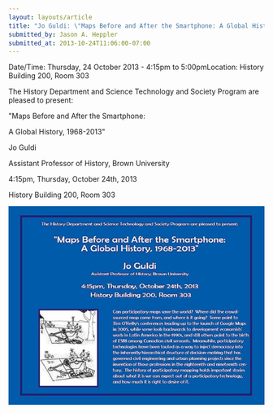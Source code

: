 ```yaml
---
layout: layouts/article
title: "Jo Guldi: \"Maps Before and After the Smartphone: A Global History, 1968-2013\""
submitted_by: Jason A. Heppler
submitted_at: 2013-10-24T11:06:00-07:00
---
```



Date/Time: Thursday, 24 October 2013 - 4:15pm to 5:00pmLocation: History Building 200, Room 303

The History Department and Science Technology and Society Program are pleased to present:





"Maps Before and After the Smartphone:


A Global History, 1968-2013"





Jo Guldi


Assistant Professor of History, Brown University





4:15pm, Thursday, October 24th, 2013


History Building 200, Room 303







![](../post-images/image002.jpg)


